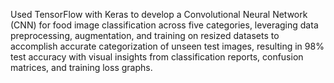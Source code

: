 Used TensorFlow with Keras to develop a Convolutional Neural Network (CNN) for food image classification across five categories,
leveraging data preprocessing, augmentation, and training on resized datasets to accomplish accurate categorization of unseen test images, resulting in 98% test accuracy with visual insights from classification reports,
confusion matrices, and training loss graphs.
